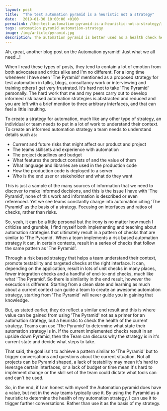 ```yaml
---
layout: post
title:  "The test automation pyramid is a heuristic not a strategy"
date:   2019-01-30 10:00:00 +0100
permalink: /the-test-automation-pyramid-is-a-heuristic-not-a-strategy/index.html
tags: automation pyramid automation-strategy
image: /img/article/pyramid.jpg
description: The automation pyramid is better used as a health check heuristic than a basis for a strategy
---
```


Ah, great, another blog post on the Automation pyramid! Just what we all need...!

When I read these types of posts, they tend to contain a lot of emotion from both advocates and critics alike and I'm no different. For a long time whenever I have seen 'The Pyramid' mentioned as a proposed strategy for test automation in talks, blogs, consultancy work or interviewing and training others I get very frustrated. It's hard not to take 'The Pyramid' personally. The hard work that me and my peers carry out to develop informed risk based automation strategies is abstracted and reduced and you are left with a brief mention to three arbitrary interfaces, and that can feel a little insulting.

To create a strategy for automation, much like any other type of strategy, an individual or team needs to put in a lot of work to understand their context. To create an informed automation strategy a team needs to understand details such as:

* Current and future risks that might affect our product and project 
* The teams skillsets and experience with automation
* The project deadlines and budget
* What features the product consists of and the value of them
* What language and libraries are used in the production code
* How the production code is deployed to a server
* Who is the end user or stakeholder and what do they want

This is just a sample of the many sources of information that we need to discover to make informed decisions, and this is the issue I have with 'The Pyramid', none of this work and information is described or even referenced. Yet we see teams constantly charge into automation citing 'The Pyramid' as the basis of a strategy. Focusing on interfaces and ratios of checks, rather than risks. 

So, yeah, it can be a little personal but the irony is no matter how much I criticise and grumble, I find myself both implementing and teaching about automation strategies that ultimately result in a pattern of checks that are similar to 'The Pyramid'. When a team implements a risk based automation strategy it can, in certain contexts, result in a series of checks that follow the same pattern as 'The Pyramid'.

Through a risk based strategy that helps a team understand their context, promote testability and targeted checks at the right interface. It can, depending on the application, result in lots of unit checks in many places, fewer integration checks and a handful of end-to-end checks, much like what 'The Pyramid'. So there is similarity in the end result, however the execution is different. Starting from a clean slate and learning as much about a current context can guide a team to create an awesome automation strategy, starting from 'The Pyramid' will never guide you in gaining that knowledge.

But, as stated earlier, they do reflect a similar end result and this is where value can be gained from using 'The Pyramid' not as a primer for an automation strategy, but a heuristic to check the health of the current strategy. Teams can use 'The Pyramid' to determine what state their automation strategy is in. If the current implemented checks result in an upside down Pyramid, then the Team can discuss why the strategy is in it's current state and decide what steps to take.

That said, the goal isn't to achieve a pattern similar to 'The Pyramid' but to trigger conversations and questions about the current situation. Not all projects can be Pyramid shaped, a lack of testability may mean it's hard to leverage certain interfaces, or a lack of budget or time mean it's hard to implement change or the skill set of the team could dictate what tools can and can't be used.

So, in the end, if I am honest with myself the Automation pyramid does have a value, but not in the way teams typically use it. By using the Pyramid as a heuristic to determine the health of my automation strategy, I can use it to trigger further conversations. Rather than use it as the basis of my strategy.
